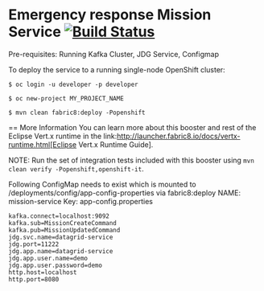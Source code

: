 Emergency response Mission Service [![Build Status](https://travis-ci.org/NAPS-emergency-response-project/mission-service.svg?branch=master)](https://travis-ci.org/NAPS-emergency-response-project/mission-service)
=========

Pre-requisites: Running Kafka Cluster, JDG Service, Configmap

To deploy the service to a running single-node OpenShift cluster:

   ```
$ oc login -u developer -p developer

$ oc new-project MY_PROJECT_NAME

$ mvn clean fabric8:deploy -Popenshift

   ```

== More Information
You can learn more about this booster and rest of the Eclipse Vert.x runtime in the link:http://launcher.fabric8.io/docs/vertx-runtime.html[Eclipse Vert.x Runtime Guide].

NOTE: Run the set of integration tests included with this booster using `mvn clean verify -Popenshift,openshift-it`.


Following ConfigMap needs to exist which is mounted to /deployments/config/app-config-properties via fabric8:deploy
NAME: mission-service
Key: app-config.properties

   ```
kafka.connect=localhost:9092
kafka.sub=MissionCreateCommand
kafka.pub=MissionUpdatedCommand
jdg.svc.name=datagrid-service
jdg.port=11222
jdg.app.name=datagrid-service
jdg.app.user.name=demo
jdg.app.user.password=demo
http.host=localhost
http.port=8080
   ```

